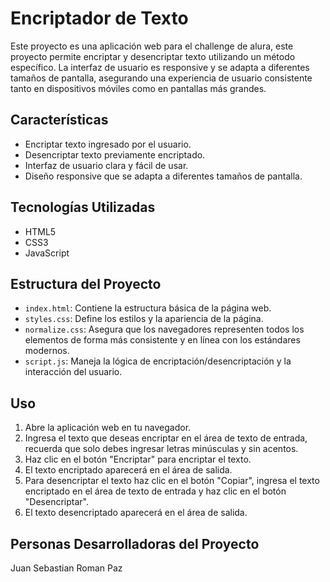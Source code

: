 <h1>Encriptador de Texto</h1>

Este proyecto es una aplicación web para el challenge de alura, este proyecto permite encriptar y desencriptar texto utilizando un método específico. La interfaz de usuario es responsive y se adapta a diferentes tamaños de pantalla, asegurando una experiencia de usuario consistente tanto en dispositivos móviles como en pantallas más grandes.

<h2>Características</h2> 

- Encriptar texto ingresado por el usuario.
- Desencriptar texto previamente encriptado.
- Interfaz de usuario clara y fácil de usar.
- Diseño responsive que se adapta a diferentes tamaños de pantalla.

<h2>Tecnologías Utilizadas</h2>

- HTML5
- CSS3
- JavaScript

<h2>Estructura del Proyecto</h2>

- `index.html`: Contiene la estructura básica de la página web.
- `styles.css`: Define los estilos y la apariencia de la página.
- `normalize.css`: Asegura que los navegadores representen todos los elementos de forma más consistente y en línea con los estándares modernos.
- `script.js`: Maneja la lógica de encriptación/desencriptación y la interacción del usuario.

<h2>Uso</h2>

1. Abre la aplicación web en tu navegador.
2. Ingresa el texto que deseas encriptar en el área de texto de entrada, recuerda que solo debes ingresar letras minúsculas y sin acentos.
3. Haz clic en el botón "Encriptar" para encriptar el texto.
4. El texto encriptado aparecerá en el área de salida.
5. Para desencriptar el texto haz clic en el botón "Copiar", ingresa el texto encriptado en el área de texto de entrada y haz clic en el botón "Desencriptar".
6. El texto desencriptado aparecerá en el área de salida.

<h2>Personas Desarrolladoras del Proyecto</h2>

Juan Sebastian Roman Paz
